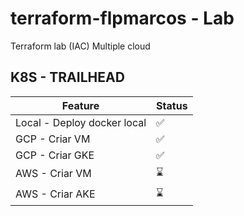 # terraform-flpmarcos - Lab
Terraform lab (IAC) Multiple cloud


## K8S -  TRAILHEAD

| Feature  | Status |
| ------------- | ------------- |
| Local  - Deploy docker local | ✅  |
| GCP - Criar VM   | ✅  |
| GCP - Criar GKE | ✅  |
| AWS - Criar VM | ⌛  |
| AWS - Criar AKE  | ⌛  |
